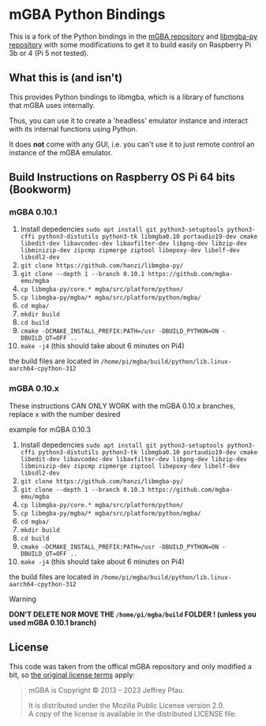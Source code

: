 mGBA Python Bindings
=====================

This is a fork of the Python bindings in the [mGBA repository](https://github.com/mgba-emu/mgba/tree/master/src/platform/python) and [libmgba-py repository](https://github.com/hanzi/libmgba-py)
with some modifications to get it to build easily on Raspberry Pi 3b or 4 (Pi 5 not tested).


## What this is (and isn't)

This provides Python bindings to libmgba, which is a library of
functions that mGBA uses internally.

Thus, you can use it to create a 'headless' emulator instance and
interact with its internal functions using Python.

It does **not** come with any GUI, i.e. you can't use it to just
remote control an instance of the mGBA emulator.


## Build Instructions on Raspberry OS Pi 64 bits (Bookworm)

### mGBA 0.10.1

   1. Install depedencies `sudo apt install git python3-setuptools python3-cffi python3-distutils python3-tk libmgba0.10 portaudio19-dev cmake libedit-dev libavcodec-dev libavfilter-dev libpng-dev libzip-dev libminizip-dev zipcmp zipmerge ziptool libepoxy-dev libelf-dev libsdl2-dev`
   2. `git clone https://github.com/hanzi/libmgba-py/`
   3. `git clone --depth 1 --branch 0.10.1 https://github.com/mgba-emu/mgba`
   4. `cp libmgba-py/core.* mgba/src/platform/python/`
   5. `cp libmgba-py/mgba/* mgba/src/platform/python/mgba/`
   6. `cd mgba/`
   7. `mkdir build`
   8. `cd build`
   9. `cmake -DCMAKE_INSTALL_PREFIX:PATH=/usr -DBUILD_PYTHON=ON -DBUILD_QT=OFF ..`
   10. `make -j4` (this should take about 6 minutes on Pi4)
   
   the build files are located in `/home/pi/mgba/build/python/lib.linux-aarch64-cpython-312`

### mGBA 0.10.x

   These instructions CAN ONLY WORK with the mGBA 0.10.x branches, replace x with the number desired
   
   example for mGBA 0.10.3
   1. Install depedencies `sudo apt install git python3-setuptools python3-cffi python3-distutils python3-tk libmgba0.10 portaudio19-dev cmake libedit-dev libavcodec-dev libavfilter-dev libpng-dev libzip-dev libminizip-dev zipcmp zipmerge ziptool libepoxy-dev libelf-dev libsdl2-dev`
   2. `git clone https://github.com/hanzi/libmgba-py/`
   3. `git clone --depth 1 --branch 0.10.3 https://github.com/mgba-emu/mgba`
   4. `cp libmgba-py/core.* mgba/src/platform/python/`
   5. `cp libmgba-py/mgba/* mgba/src/platform/python/mgba/`
   6. `cd mgba/`
   7. `mkdir build`
   8. `cd build`
   9. `cmake -DCMAKE_INSTALL_PREFIX:PATH=/usr -DBUILD_PYTHON=ON -DBUILD_QT=OFF ..`
   10. `make -j4` (this should take about 6 minutes on Pi4)
   
   the build files are located in `/home/pi/mgba/build/python/lib.linux-aarch64-cpython-312`
   
   > [!WARNING]
   > **DON'T DELETE NOR MOVE THE `/home/pi/mgba/build` FOLDER ! (unless you used mGBA 0.10.1 branch)**

## License

This code was taken from the offical mGBA repository and only modified
a bit, so [the original license terms](https://github.com/mgba-emu/mgba/#copyright)
apply:

> mGBA is Copyright © 2013 – 2023 Jeffrey Pfau.
> 
> It is distributed under the Mozilla Public License version 2.0.  
> A copy of the license is available in the distributed LICENSE file.
